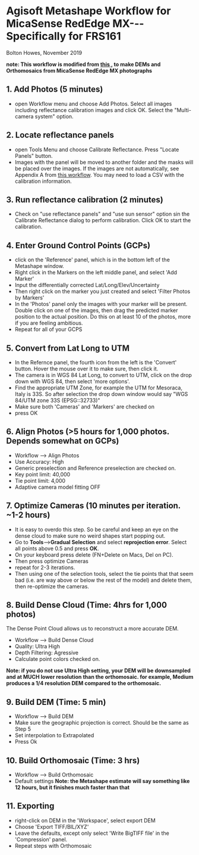 # Agisoft Metashape Workflow for MicaSense RedEdge MX---Specifically for FRS161
Bolton Howes, November 2019

**note: This workflow is modified from [this ](https://agisoft.freshdesk.com/support/solutions/articles/31000148780-micasense-rededge-mx-processing-workflow-including-reflectance-calibration-in-agisoft-metashape-pro<strong), to make DEMs and Orthomosaics from MicaSense RedEdge MX photographs**

<!---Press control+shift+m to view in markdown-preview in atom-->

## 1. Add Photos (5 minutes)
- open Workflow menu and choose Add Photos. Select all images including reflectance calibration images and click OK. Select the "Multi-camera system" option.

## 2. Locate reflectance panels
- open Tools Menu and choose Calibrate Reflectance. Press "Locate Panels" button.
- Images with the panel will be moved to another folder and the masks will be placed over the images. If the images are not automatically, see Appendix A from [this workflow](https://agisoft.freshdesk.com/support/solutions/articles/31000148780-micasense-rededge-mx-processing-workflow-including-reflectance-calibration-in-agisoft-metashape-pro<strong). You may need to load a CSV with the calibration information.

## 3. Run reflectance calibration (2 minutes)
- Check on "use reflectance panels" and "use sun sensor" option sin the Calibrate Reflectance dialog to perform calibration. Click OK to start the calibration.

## 4. Enter Ground Control Points (GCPs)
- click on the 'Reference' panel, which is in the bottom left of the Metashape window.
- Right click in the Markers on the left middle panel, and select 'Add Marker'
- Input the differentially corrected Lat/Long/Elev/Uncertainty
- Then right click on the marker you just created and select 'Filter Photos by Markers'
- In the 'Photos' panel only the images with your marker will be present. Double click on one of the images, then drag the predicted marker position to the actual position. Do this on at least 10 of the photos, more if you are feeling ambitious.
- Repeat for all of your GCPS

## 5. Convert from Lat Long to UTM
- In the Refernce panel, the fourth icon from the left is the 'Convert' button. Hover the mouse over it to make sure, then click it.
- The camera is in WGS 84 Lat Long, to convert to UTM, click on the drop down with WGS 84, then select 'more options'.
- Find the appropriate UTM Zone, for example the UTM for Mesoraca, Italy is 33S. So after selection the drop down window would say "WGS 84/UTM zone 33S (EPSG::32733)"
- Make sure both 'Cameras' and 'Markers' are checked on
- press OK

## 6. Align Photos (>5 hours for 1,000 photos. Depends somewhat on GCPs)
- Workflow --> Align Photos
- Use Accuracy: High
- Generic preselection and Reference preselection are checked on.
- Key point limit: 40,000
- Tie point limit: 4,000
- Adaptive camera model fitting OFF

## 7. Optimize Cameras (10 minutes per iteration. ~1-2 hours)
- It is easy to overdo this step. So be careful and keep an eye on the dense cloud to make sure no weird shapes start popping out.
- Go to **Tools**-->**Gradual Selection** and select **reprojection error**. Select all points above 0.5 and press **OK**.
- On your keyboard press delete (FN+Delete on Macs, Del on PC).
- Then press optimize Cameras
- repeat for 2-3 iterations.
- Then using one of the selection tools, select the tie points that that seem bad (i.e. are way above or below the rest of the model) and delete them, then re-optimize the cameras. 

## 8. Build Dense Cloud (Time: 4hrs for 1,000 photos)
The Dense Point Cloud allows us to reconstruct a more accurate DEM.
- Workflow --> Build Dense Cloud
- Quality: Ultra High
- Depth Filtering: Agressive
- Calculate point colors checked on.

**Note: if you do not use Ultra High setting, your DEM will be downsampled and at MUCH lower resolution than the orthomosaic. for example, Medium produces a 1/4 resolution DEM compared to the orthomosaic.**

## 9. Build DEM (Time: 5 min)
- Workflow --> Build DEM
- Make sure the geographic projection is correct. Should be the same as Step 5
- Set interpolation to Extrapolated
- Press Ok

## 10. Build Orthomosaic (Time: 3 hrs)
- Workflow --> Build Orthomosaic
- Default settings
**Note: the Metashape estimate will say something like 12 hours, but it finishes much faster than that**

## 11. Exporting
- right-click on DEM in the 'Workspace', select export DEM
- Choose 'Export TIFF/BIL/XYZ'
- Leave the defaults, except only select 'Write BigTIFF file' in the 'Compression' panel.
- Repeat steps with Orthomosaic
